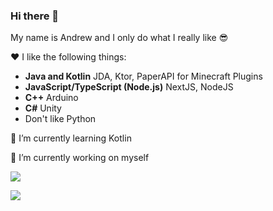 ### Hi there 👋

My name is Andrew and I only do what I really like 😎

❤ I like the following things: </br>
- **Java and Kotlin** JDA, Ktor, PaperAPI for Minecraft Plugins
- **JavaScript/TypeScript (Node.js)** NextJS, NodeJS
- **C++** Arduino
- **C#** Unity
- Don't like Python

🌱 I’m currently learning Kotlin

🔭 I’m currently working on myself

![](https://komarev.com/ghpvc/?username=VolanDeMor1&style=flat)

<picture>
<source
  srcset="https://github-readme-stats.vercel.app/api?username=VolanDeMor1&show_icons=true&theme=dark"
  media="(prefers-color-scheme: dark)"
/>
<source
  srcset="https://github-readme-stats.vercel.app/api?username=VolanDeMor1&show_icons=true"
  media="(prefers-color-scheme: light), (prefers-color-scheme: no-preference)"
/>
<img src="https://github-readme-stats.vercel.app/api?username=VolanDeMor1&show_icons=true" />
</picture>
